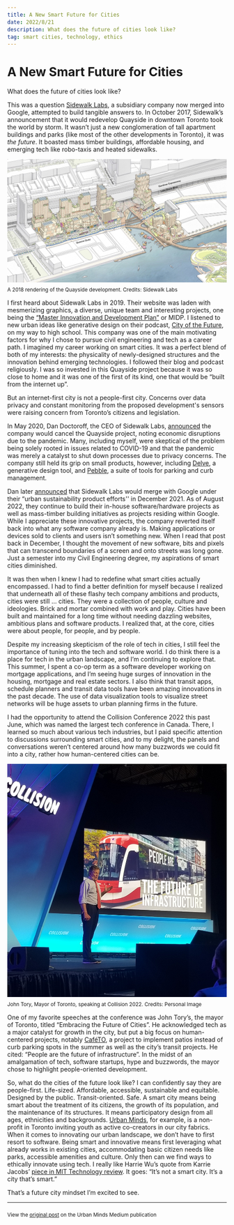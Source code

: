 ```yaml
---
title: A New Smart Future for Cities
date: 2022/8/21
description: What does the future of cities look like?
tag: smart cities, technology, ethics
---
```


# A New Smart Future for Cities

What does the future of cities look like?

This was a question [Sidewalk Labs](https://www.sidewalklabs.com/), a subsidiary company now merged into Google, attempted to build tangible answers to. In October 2017, Sidewalk’s announcement that it would redevelop Quayside in downtown Toronto took the world by storm. It wasn’t just a new conglomeration of tall apartment buildings and parks (like most of the other developments in Toronto), it was _the future_. It boasted mass timber buildings, affordable housing, and emerging tech like robo-taxis and heated sidewalks.

![Quayside Toronto](../../public/images/quayside.jpeg)
<sub>A 2018 rendering of the Quayside development. Credits: Sidewalk Labs</sub>

I first heard about Sidewalk Labs in 2019. Their website was laden with mesmerizing graphics, a diverse, unique team and interesting projects, one being the [“Master Innovation and Development Plan”](https://quaysideto.ca/wp-content/uploads/2019/11/Sidewalk-Labs-Digital-Innovation-Appendix.pdf) or MIDP. I listened to new urban ideas like generative design on their podcast, [City of the Future](https://podcasts.apple.com/ca/podcast/city-of-the-future/id1353905337), on my way to high school. This company was one of the main motivating factors for why I chose to pursue civil engineering and tech as a career path. I imagined my career working on smart cities. It was a perfect blend of both of my interests: the physicality of newly-designed structures and the innovation behind emerging technologies. I followed their blog and podcast religiously. I was so invested in this Quayside project because it was so close to home and it was one of the first of its kind, one that would be “built from the internet up”.

But an internet-first city is not a people-first city. Concerns over data privacy and constant monitoring from the proposed development's sensors were raising concern from Toronto’s citizens and legislation.

In May 2020, Dan Doctoroff, the CEO of Sidewalk Labs, [announced](https://medium.com/sidewalk-talk/why-were-no-longer-pursuing-the-quayside-project-and-what-s-next-for-sidewalk-labs-9a61de3fee3a) the company would cancel the Quayside project, noting economic disruptions due to the pandemic. Many, including myself, were skeptical of the problem being solely rooted in issues related to COVID-19 and that the pandemic was merely a catalyst to shut down processes due to privacy concerns. The company still held its grip on small products, however, including [Delve](https://www.sidewalklabs.com/products/delve), a generative design tool, and [Pebble](https://www.sidewalklabs.com/products/pebble), a suite of tools for parking and curb management. 

Dan later [announced](https://medium.com/sidewalk-talk/my-next-chapter-fighting-als-207ce7ca69c8) that Sidewalk Labs would merge with Google under their “urban sustainability product efforts'' in December 2021. As of August 2022, they continue to build their in-house software/hardware projects as well as mass-timber building initiatives as projects residing within Google. While I appreciate these innovative projects, the company reverted itself back into what any software company already is. Making applications or devices sold to clients and users isn’t something new. When I read that post back in December, I thought the movement of new software, bits and pixels that can transcend boundaries of a screen and onto streets was long gone. Just a semester into my Civil Engineering degree, my aspirations of smart cities diminished.

It was then when I knew I had to redefine what smart cities actually encompassed. I had to find a better definition for myself because I realized that underneath all of these flashy tech company ambitions and products, cities were still … cities. They were a collection of people, culture and ideologies. Brick and mortar combined with work and play. Cities have been built and maintained for a long time without needing dazzling websites, ambitious plans and software products. I realized that, at the core, cities were about people, for people, and by people. 

Despite my increasing skepticism of the role of tech in cities, I still feel the importance of tuning into the tech and software world. I do think there is a place for tech in the urban landscape, and I’m continuing to explore that. This summer, I spent a co-op term as a software developer working on mortgage applications, and I’m seeing huge surges of innovation in the housing, mortgage and real estate sectors. I also think that transit apps, schedule planners and transit data tools have been amazing innovations in the past decade. The use of data visualization tools to visualize street networks will be huge assets to urban planning firms in the future. 

I had the opportunity to attend the Collision Conference 2022 this past June, which was named the largest tech conference in Canada. There, I learned so much about various tech industries, but I paid specific attention to discussions surrounding smart cities, and to my delight, the panels and conversations weren’t centered around how many buzzwords we could fit into a city, rather how human-centered cities can be.

![John Tory](../../public/images/john.jpg)
<sub>John Tory, Mayor of Toronto, speaking at Collision 2022. Credits: Personal Image</sub>

One of my favorite speeches at the conference was John Tory’s, the mayor of Toronto, titled “Embracing the Future of Cities”. He acknowledged tech as a major catalyst for growth in the city, but put a big focus on human-centered projects, notably [CaféTO](https://www.toronto.ca/business-economy/business-operation-growth/business-support/covid-19-cafeto/), a project to implement patios instead of curb parking spots in the summer as well as the city’s transit projects. He cited: “People are the future of infrastructure”. In the midst of an amalgamation of tech, software startups, hype and buzzwords, the mayor chose to highlight people-oriented development. 

So, what do the cities of the future look like? I can confidently say they are people-first. Life-sized. Affordable, accessible, sustainable and equitable. Designed by the public. Transit-oriented. Safe. A smart city means being smart about the treatment of its citizens, the growth of its population, and the maintenance of its structures. It means participatory design from all ages, ethnicities and backgrounds. [Urban Minds](https://www.urbanminds.co/), for example, is a non-profit in Toronto inviting youth as active co-creators in our city fabrics. When it comes to innovating our urban landscape, we don’t have to first resort to software. Being smart and innovative means first leveraging what already works in existing cities, accommodating basic citizen needs like parks, accessible amenities and culture. Only then can we find ways to ethically innovate using tech. I really like Harrie Wu’s quote from Karrie Jacobs’ [piece in MIT Technology review](https://www.technologyreview.com/2022/06/29/1054005/toronto-kill-the-smart-city/). It goes: “It’s not a smart city. It’s a city that’s smart.” 

That’s a future city mindset I’m excited to see.

---

<sub>View the [original post](https://medium.com/urban-minds/a-new-smart-future-for-cities-44614d1f1637) on the Urban Minds Medium publication</sub>

